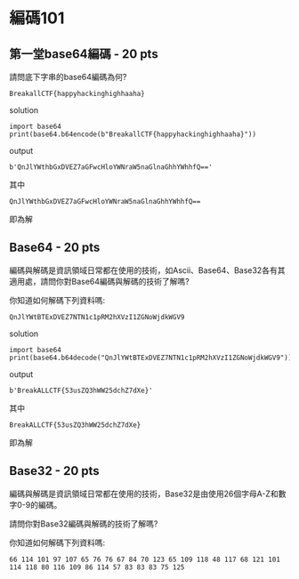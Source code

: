 # 編碼101
## 第一堂base64編碼 - 20 pts
請問底下字串的base64編碼為何?
```
BreakallCTF{happyhackinghighhaaha}
```

solution
```
import base64
print(base64.b64encode(b"BreakallCTF{happyhackinghighhaaha}"))
```

output
```
b'QnJlYWthbGxDVEZ7aGFwcHloYWNraW5naGlnaGhhYWhhfQ=='
```

其中
```
QnJlYWthbGxDVEZ7aGFwcHloYWNraW5naGlnaGhhYWhhfQ==
```
即為解

## Base64 - 20 pts
編碼與解碼是資訊領域日常都在使用的技術，如Ascii、Base64、Base32各有其適用處，請問你對Base64編碼與解碼的技術了解嗎?

你知道如何解碼下列資料嗎:
```
QnJlYWtBTExDVEZ7NTN1c1pRM2hXVzI1ZGNoWjdkWGV9
```

solution
```
import base64
print(base64.b64decode("QnJlYWtBTExDVEZ7NTN1c1pRM2hXVzI1ZGNoWjdkWGV9"))
```

output
```
b'BreakALLCTF{53usZQ3hWW25dchZ7dXe}'
```

其中
```
BreakALLCTF{53usZQ3hWW25dchZ7dXe}
```
即為解


## Base32 - 20 pts
編碼與解碼是資訊領域日常都在使用的技術，Base32是由使用26個字母A-Z和數字0-9的編碼。

請問你對Base32編碼與解碼的技術了解嗎?

你知道如何解碼下列資料嗎:

```
66 114 101 97 107 65 76 76 67 84 70 123 65 109 118 48 117 68 121 101 114 118 80 116 109 86 114 57 83 83 83 75 125
```
